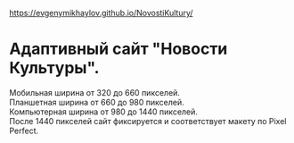 https://evgenymikhaylov.github.io/NovostiKultury/
# Адаптивный сайт "Новости Культуры". 
Мобильная ширина от 320 до 660 пикселей.  
Планшетная ширина от 660 до 980 пикселей.  
Компьютерная ширина от 980 до 1440 пикселей.  
После 1440 пикселей сайт фиксируется и соответствует макету по Pixel Perfect.
